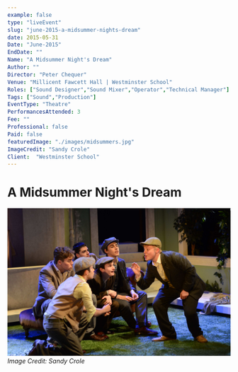 ```yaml
---
example: false
type: "liveEvent"
slug: "june-2015-a-midsummer-nights-dream"
date: 2015-05-31
Date: "June-2015"
EndDate: ""
Name: "A Midsummer Night's Dream"
Author: ""
Director: "Peter Chequer"
Venue: "Millicent Fawcett Hall | Westminster School"
Roles: ["Sound Designer","Sound Mixer","Operator","Technical Manager"]
Tags: ["Sound","Production"]
EventType: "Theatre"
PerformancesAttended: 3
Fee: ""
Professional: false
Paid: false
featuredImage: "./images/midsummers.jpg"
ImageCredit: "Sandy Crole"
Client:  "Westminster School"
---
```


# A Midsummer Night's Dream

![Image by Sandy Crole](./images/midsummers.jpg)
*Image Credit: Sandy Crole*

